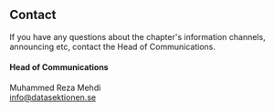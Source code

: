 ## Contact

If you have any questions about the chapter's information channels, announcing etc, contact the Head of Communications.

#### Head of Communications

Muhammed Reza Mehdi<br>
[info@datasektionen.se](mailto:info@datasektionen.se)
